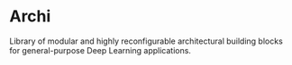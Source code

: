 # Archi
Library of modular and highly reconfigurable architectural building blocks for general-purpose Deep Learning applications.
